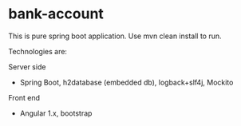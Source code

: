 # bank-account

This is pure spring boot application. Use mvn clean install to run.

Technologies are: 

Server side
- Spring Boot, h2database (embedded db), logback+slf4j, Mockito

Front end
- Angular 1.x, bootstrap

